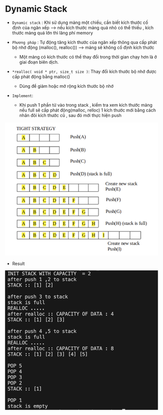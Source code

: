 # Dynamic Stack 

- `Dynamic stack` : Khi sử dụng mảng một chiều, cần biết kích thước cố định của ngăn xếp --> nếu kích thước mảng quá nhỏ có thể thiếu , kích thước mảng quá lớn thì lãng phí memory

- `Phương pháp` : Tự động tăng kích thước của ngăn xếp thông qua cấp phát bộ nhớ động (malloc(), realloc()) --> mảng sẽ không cố định kích thước
    - Một mảng có kích thước có thể thay đổi trong thời gian chạy hơn là ở giai đoạn biên dịch.

- `*realloc( void * ptr, size_t size )`: Thay đổi kích thước bộ nhớ được cấp phát động bằng malloc()
    - Dùng để giảm hoặc mở rộng kích thước bộ nhớ

- `Implement`:
    - Khi push 1 phần tử vào trong stack , kiểm tra xem kích thước mảng nếu full sẽ cấp phát động(malloc, relloc) 1 kích thước mới bằng cách nhân đôi kích thước cũ , sau đó mới thực hiện push


![image](./img/img.png)

- Result

![result](./img/result.png)
